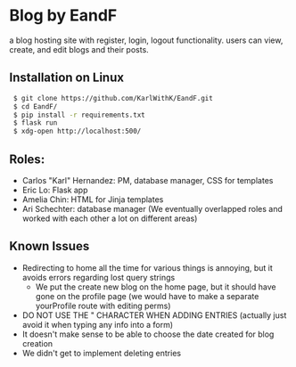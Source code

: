 # Blog by EandF
a blog hosting site with register, login, logout functionality. users can view, create, and edit blogs and their posts. 

## Installation on Linux
```sh
 $ git clone https://github.com/KarlWithK/EandF.git
 $ cd EandF/
 $ pip install -r requirements.txt
 $ flask run
 $ xdg-open http://localhost:500/
```

## Roles:
- Carlos "Karl" Hernandez: PM, database manager, CSS for templates
- Eric Lo: Flask app
- Amelia Chin: HTML for Jinja templates
- Ari Schechter: database manager
(We eventually overlapped roles and worked with each other a lot on different areas)

## Known Issues
- Redirecting to home all the time for various things is annoying, but it avoids errors regarding lost query strings
  - We put the create new blog on the home page, but it should have gone on the profile page (we would have to make a separate yourProfile route with editing perms)
- DO NOT USE THE " CHARACTER WHEN ADDING ENTRIES (actually just avoid it when typing any info into a form)
- It doesn't make sense to be able to choose the date created for blog creation
- We didn't get to implement deleting entries
